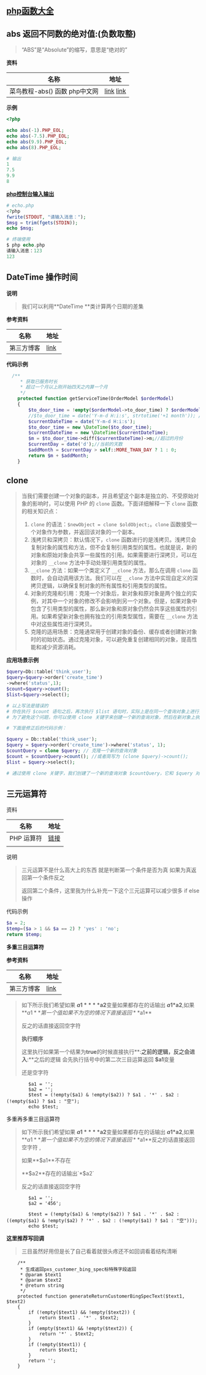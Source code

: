 ## [php函数大全](https://www.p2hp.com/phpfuncs.html)



## abs 返回不同数的绝对值:(负数取整)

>  “ABS”是“Absolute”的缩写，意思是“绝对的”

**资料**

| 名称                              | 地址                                                         |
| --------------------------------- | ------------------------------------------------------------ |
| 菜鸟教程-abs() 函数     php中文网 | [link](https://www.runoob.com/php/func-math-abs.html)  [link](https://www.php.cn/php-ask-487279.html) |

**示例**

```php
<?php

echo abs(-1).PHP_EOL;
echo abs(-7.5).PHP_EOL;
echo abs(9.9).PHP_EOL;
echo abs(8).PHP_EOL;

# 输出
1
7.5
9.9
8
```

[**php控制台输入输出**](https://blog.csdn.net/weixin_34377065/article/details/92143298?utm_medium=distribute.pc_aggpage_search_result.none-task-blog-2~aggregatepage~first_rank_ecpm_v1~rank_v31_ecpm-1-92143298-null-null.pc_agg_new_rank&utm_term=php+%E6%8E%A7%E5%88%B6%E5%8F%B0%E8%BE%93%E5%85%A5&spm=1000.2123.3001.4430)

```php
# echo.php
<?php
fwrite(STDOUT, "请输入消息："); 
$msg = trim(fgets(STDIN)); 
echo $msg;

# 终端使用
$ php echo.php
请输入消息：123
123
```

## **DateTime 操作时间**

**说明**

> 我们可以利用**DateTime **类计算两个日期的差集

**参考资料**

| 名称       | 地址                                                         |
| ---------- | ------------------------------------------------------------ |
| 第三方博客 | [link](https://blog.csdn.net/u014158869/article/details/87885478) |

**代码示例**

```php
  /**
     * 获取已服务时长
     * 超过一个月以上刚开始四天之内算一个月
     */
    protected function getServiceTime(OrderModel $orderModel)
    {
        $to_door_time = !empty($orderModel->to_door_time) ? $orderModel->to_door_time : "";//上户日期
        //$to_door_time = date('Y-m-d H:i:s', strtotime('+1 month')); //测试写死到店时间
        $currentDateTime = date('Y-m-d H:i:s');
        $to_door_time = new \DateTime($to_door_time);
        $currentDateTime = new \DateTime($currentDateTime);
        $m = $to_door_time->diff($currentDateTime)->m;//超过的月份
        $currentDay = date('d');//当前的天数
        $addMonth = $currentDay > self::MORE_THAN_DAY ? 1 : 0;
        return $m + $addMonth;
    }
```

## clone 

> 当我们需要创建一个对象的副本，并且希望这个副本是独立的、不受原始对象的影响时，可以使用 PHP 的 `clone` 函数。下面详细解释一下 `clone` 函数的相关知识点：
>
> 1. `clone` 的语法：`$newObject = clone $oldObject;`。`clone` 函数接受一个对象作为参数，并返回该对象的一个副本。
> 2. 浅拷贝和深拷贝：默认情况下，`clone` 函数进行的是浅拷贝。浅拷贝会复制对象的属性和方法，但不会复制引用类型的属性。也就是说，新的对象和原始对象会共享一些属性的引用。如果需要进行深拷贝，可以在对象的 `__clone` 方法中手动处理引用类型的属性。
> 3. `__clone` 方法：如果一个类定义了 `__clone` 方法，那么在调用 `clone` 函数时，会自动调用该方法。我们可以在 `__clone` 方法中实现自定义的深拷贝逻辑，以确保复制对象的所有属性和引用类型的属性。
> 4. 对象的克隆和引用：克隆一个对象后，新对象和原对象是两个独立的实例，对其中一个对象的修改不会影响到另一个对象。但是，如果对象中包含了引用类型的属性，那么新对象和原对象仍然会共享这些属性的引用。如果希望新对象也拥有独立的引用类型属性，需要在 `__clone` 方法中对这些属性进行深拷贝。
> 5. 克隆的适用场景：克隆通常用于创建对象的备份、缓存或者创建新对象时的初始状态。通过克隆对象，可以避免重复创建相同的对象，提高性能和减少资源消耗。

**应用场景示例**

```php
$query=Db::table('think_user');
$query=$query->order('create_time')
->where('status',1);
$count=$query->count();
$list=$query->select();

# 以上写法是错误的
# 你在执行 $count 语句之后，再次执行 $list 语句时，实际上是在同一个查询对象上进行操作。这意味着 $list 的查询条件也会包括 $count 的条件，因此可能会得到错误的结果。
# 为了避免这个问题，你可以使用 clone 关键字来创建一个新的查询对象，然后在新对象上执行 $list 的查询。这样就能确保 $count 和 $list 的查询条件是独立的。

# 下面是修正后的代码示例：

$query = Db::table('think_user');
$query = $query->order('create_time')->where('status', 1);
$countQuery = clone $query; // 克隆一个新的查询对象
$count = $countQuery->count(); //或者简写为 (clone $query)->count();
$list = $query->select();

# 通过使用 clone 关键字，我们创建了一个新的查询对象 $countQuery，它和 $query 对象具有相同的查询条件。然后，我们分别在 $countQuery 和 $query 上执行了 $count 和 $list 的查询。这样就可以在 $count 查询中携带上一个 $query 对象的查询条件了。
```

## 三元运算符



资料

| 名称       | 地址                                                  |
| ---------- | ----------------------------------------------------- |
| PHP 运算符 | [链接](https://www.runoob.com/php/php-operators.html) |
|            |                                                       |

说明

> 三元运算不是什么高大上的东西 就是判断第一个条件是否为真  如果为真返回第一个条件反之
>
> 返回第二个条件，这里我为什么补充一下这个三元运算可以减少很多 if else 操作

代码示例

```php
$a = 2;
$temp=($a > 1 && $a == 2) ? 'yes' : 'no';
return $temp;
```

**多重三目运算符**

**参考资料**

| 名称       | 地址                                                         |
| ---------- | ------------------------------------------------------------ |
| 第三方博客 | [link](https://blog.csdn.net/qq_35641337/article/details/89154017) |



> 如下所示我们希望如果 **$a1** **$a2**变量如果都存在的话输出 **$a1*$a2**,如果**$a1**第一个值如果不为空的情况下直接返回**$a1**
>
> 反之的话直接返回空字符          
>
> **执行顺序**
>
> 这里执行如果第一个结果为**true**的时候直接执行**:**之前的逻辑，反之会进入**:**之后的逻辑 会先执行括号中的第二次三目运算返回 **$a1**变量
>
> 还是空字符

```shell
        $a1 = '';
        $a2 = '';
        $test = (!empty($a1) & !empty($a2)) ? $a1 . '*' . $a2 : (!empty($a1) ? $a1 : "空");
        echo $test;
```

多重再多重三目运算符

> 如下所示我们希望如果 **$a1** **$a2**变量如果都存在的话输出 **$a1*$a2**,如果**$a1**第一个值如果不为空的情况下直接返回**$a1**反之的话直接返回空字符 ,
>
> 如果**$a1**不存在
>
> **$a2**存在的话输出`*$a2`
>
> 反之的话直接返回空字符         

```shell
        $a1 = '';
        $a2 = '456';

        $test = (!empty($a1) & !empty($a2)) ? $a1 . '*' . $a2 : ((empty($a1) & !empty($a2) ? '*' . $a2 : (!empty($a1) ? $a1 : "空")));
        echo $test;
```

**这里推荐写回调**

> 三目虽然好用但是长了自己看着就很头疼还不如回调看着结构清晰

```shell
    /**
     * 生成返回pxs_customer_bing_spec标特殊字段返回
     * @param $text1
     * @param $text2
     * @return string
     */
    protected function generateReturnCustomerBingSpecText($text1, $text2)
    {
        if (!empty($text1) && !empty($text2)) {
            return $text1 . '*' . $text2;
        }
        if (empty($text1) && !empty($text2)) {
            return '*' . $text2;
        }
        if (!empty($text1)) {
            return $text1;
        }
        return '';
    }
```

